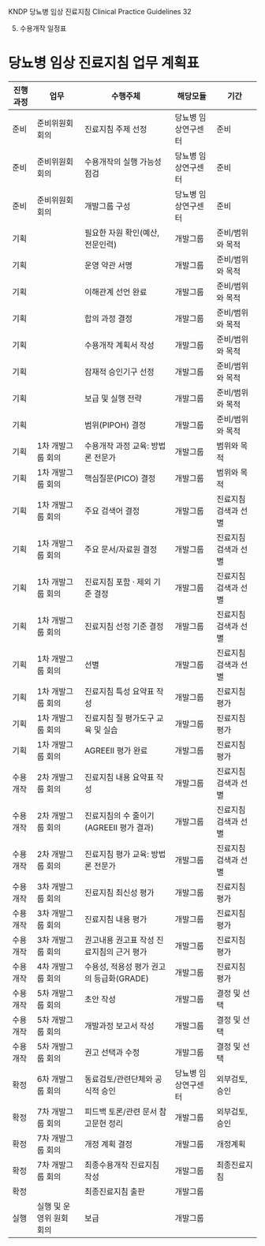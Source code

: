 KNDP 당뇨병 임상 진료지침 Clinical Practice Guidelines
<PAGE>32

5. 수용개작 일정표

# 당뇨병 임상 진료지침 업무 계획표

| 진행과정 | 업무 | 수행주체 | 해당모듈 | 기간 |
|---|---|---|---|---|
| 준비 | 준비위원회 회의 | 진료지침 주제 선정 | 당뇨병 임상연구센터 | 준비 | 4월 |
| 준비 | 준비위원회 회의 | 수용개작의 실행 가능성 점검 | 당뇨병 임상연구센터 | 준비 | 4월 |
| 준비 | 준비위원회 회의 | 개발그룹 구성 | 당뇨병 임상연구센터 | 준비 | 4월 |
| 기획 | | 필요한 자원 확인(예산, 전문인력) | 개발그룹 | 준비/범위와 목적 | |
| 기획 | | 운영 약관 서명 | 개발그룹 | 준비/범위와 목적 | |
| 기획 | | 이해관계 선언 완료 | 개발그룹 | 준비/범위와 목적 | |
| 기획 | | 합의 과정 결정 | 개발그룹 | 준비/범위와 목적 | |
| 기획 | | 수용개작 계획서 작성 | 개발그룹 | 준비/범위와 목적 | |
| 기획 | | 잠재적 승인기구 선정 | 개발그룹 | 준비/범위와 목적 | |
| 기획 | | 보급 및 실행 전략 | 개발그룹 | 준비/범위와 목적 | |
| 기획 | | 범위(PIPOH) 결정 | 개발그룹 | 준비/범위와 목적 | |
| 기획 | 1차 개발그룹 회의 | 수용개작 과정 교육: 방법론 전문가 | 개발그룹 | 범위와 목적 | 6월 |
| 기획 | 1차 개발그룹 회의 | 핵심질문(PICO) 결정 | 개발그룹 | 범위와 목적 | 6월 |
| 기획 | 1차 개발그룹 회의 | 주요 검색어 결정 | 개발그룹 | 진료지침 검색과 선별 | 6월 |
| 기획 | 1차 개발그룹 회의 | 주요 문서/자료원 결정 | 개발그룹 | 진료지침 검색과 선별 | 6월 |
| 기획 | 1차 개발그룹 회의 | 진료지침 포함 · 제외 기준 결정 | 개발그룹 | 진료지침 검색과 선별 | 6월 |
| 기획 | 1차 개발그룹 회의 | 진료지침 선정 기준 결정 | 개발그룹 | 진료지침 검색과 선별 | 6월 |
| 기획 | 1차 개발그룹 회의 | 선별 | 개발그룹 | 진료지침 검색과 선별 | 6월 |
| 기획 | 1차 개발그룹 회의 | 진료지침 특성 요약표 작성 | 개발그룹 | 진료지침 평가 | 6월 |
| 기획 | 1차 개발그룹 회의 | 진료지침 질 평가도구 교육 및 실습 | 개발그룹 | 진료지침 평가 | 6월 |
| 기획 | 1차 개발그룹 회의 | AGREEII 평가 완료 | 개발그룹 | 진료지침 평가 | 6월 |
| 수용개작 | 2차 개발그룹 회의 | 진료지침 내용 요약표 작성 | 개발그룹 | 진료지침 검색과 선별 | 7월 |
| 수용개작 | 2차 개발그룹 회의 | 진료지침의 수 줄이기(AGREEII 평가 결과) | 개발그룹 | 진료지침 검색과 선별 | 7월 |
| 수용개작 | 2차 개발그룹 회의 | 진료지침 평가 교육: 방법론 전문가 | 개발그룹 | 진료지침 검색과 선별 | 7월 |
| 수용개작 | 3차 개발그룹 회의 | 진료지침 최신성 평가 | 개발그룹 | 진료지침 평가 | 8월 |
| 수용개작 | 3차 개발그룹 회의 | 진료지침 내용 평가 | 개발그룹 | 진료지침 평가 | 8월 |
| 수용개작 | 3차 개발그룹 회의 | 권고내용 권고표 작성 진료지침의 근거 평가 | 개발그룹 | 진료지침 평가 | 8월 |
| 수용개작 | 4차 개발그룹 회의 | 수용성, 적용성 평가 권고의 등급화(GRADE) | 개발그룹 | 진료지침 평가 | 10월 |
| 수용개작 | 5차 개발그룹 회의 | 초안 작성 | 개발그룹 | 결정 및 선택 | 11월 |
| 수용개작 | 5차 개발그룹 회의 | 개발과정 보고서 작성 | 개발그룹 | 결정 및 선택 | 11월 |
| 수용개작 | 5차 개발그룹 회의 | 권고 선택과 수정 | 개발그룹 | 결정 및 선택 | 11월 |
| 확정 | 6차 개발그룹 회의 | 동료검토/관련단체와 공식적 승인 | 당뇨병 임상연구센터 | 외부검토, 승인 | 12월 |
| 확정 | 7차 개발그룹 회의 | 피드백 토론/관련 문서 참고문헌 정리 | 개발그룹 | 외부검토, 승인 | 2014. 2~ |
| 확정 | 7차 개발그룹 회의 | 개정 계획 결정 | 개발그룹 | 개정계획 | |
| 확정 | 7차 개발그룹 회의 | 최종수용개작 진료지침 작성 | 개발그룹 | 최종진료지침 | 진행 중 |
| 확정 | | 최종진료지침 출판 | 개발그룹 | | 2014. 12 |
| 실행 | 실행 및 운영위 원회 회의 | 보급 | 개발그룹 | | 2014. 12 |